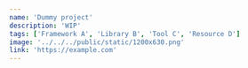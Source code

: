 ```yaml
---
name: 'Dummy project'
description: 'WIP'
tags: ['Framework A', 'Library B', 'Tool C', 'Resource D']
image: '../../../public/static/1200x630.png'
link: 'https://example.com'
---
```

